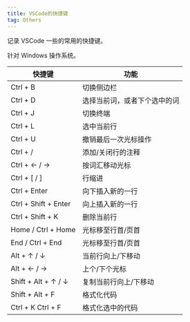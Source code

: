 ```yaml
---
title: VSCode的快捷键
tag: Others
---
```


记录 VSCode 一些的常用的快捷键。 

针对 Windows 操作系统。

| 快捷键 | 功能 |
| --- | --- |
| Ctrl + B | 切换侧边栏 |
| Ctrl + D | 选择当前词，或者下个选中的词 |
| Ctrl + J | 切换终端 |
| Ctrl + L | 选中当前行 |
| Ctrl + U | 撤销最后一次光标操作 |
| Ctrl + / | 添加/关闭行的注释 |
| Ctrl + ← / → | 按词汇移动光标 |
| Ctrl + [ / ] | 行缩进 |
| Ctrl + Enter | 向下插入新的一行 |
| Ctrl + Shift + Enter | 向上插入新的一行 |
| Ctrl + Shift + K | 删除当前行 |
| Home / Ctrl + Home | 光标移至行首/页首 |
| End / Ctrl + End | 光标移至行首/页首 |
| Alt + ↑ / ↓ | 当前行向上/下移动 |
| Alt + ← / → | 上个/下个光标 |
| Shift + Alt + ↑ / ↓ | 复制当前行向上/下移动 |
| Shift + Alt + F | 格式化代码 |
| Ctrl + K Ctrl + F | 格式化选中的代码 |